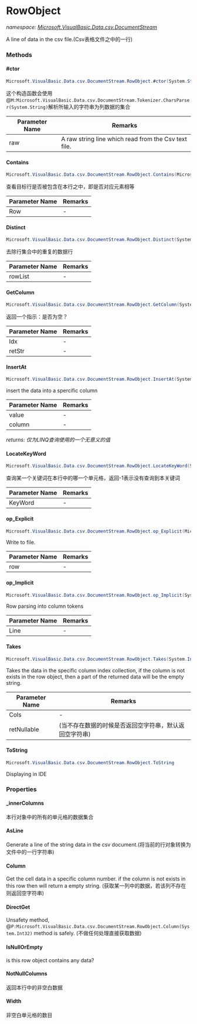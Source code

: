 ﻿# RowObject
_namespace: <a href="#" onClick="load('/docs/Microsoft.VisualBasic.Data.csv.DocumentStream/index.md')">Microsoft.VisualBasic.Data.csv.DocumentStream</a>_

A line of data in the csv file.(Csv表格文件之中的一行)



### Methods

#### #ctor
```csharp
Microsoft.VisualBasic.Data.csv.DocumentStream.RowObject.#ctor(System.String)
```
这个构造函数会使用@``M:Microsoft.VisualBasic.Data.csv.DocumentStream.Tokenizer.CharsParser(System.String)``解析所输入的字符串为列数据的集合

|Parameter Name|Remarks|
|--------------|-------|
|raw|A raw string line which read from the Csv text file.|


#### Contains
```csharp
Microsoft.VisualBasic.Data.csv.DocumentStream.RowObject.Contains(Microsoft.VisualBasic.Data.csv.DocumentStream.RowObject)
```
查看目标行是否被包含在本行之中，即是否对应元素相等

|Parameter Name|Remarks|
|--------------|-------|
|Row|-|


#### Distinct
```csharp
Microsoft.VisualBasic.Data.csv.DocumentStream.RowObject.Distinct(System.Collections.Generic.IEnumerable{Microsoft.VisualBasic.Data.csv.DocumentStream.RowObject})
```
去除行集合中的重复的数据行

|Parameter Name|Remarks|
|--------------|-------|
|rowList|-|


#### GetColumn
```csharp
Microsoft.VisualBasic.Data.csv.DocumentStream.RowObject.GetColumn(System.Int32,System.String@)
```
返回一个指示：是否为空？

|Parameter Name|Remarks|
|--------------|-------|
|Idx|-|
|retStr|-|


#### InsertAt
```csharp
Microsoft.VisualBasic.Data.csv.DocumentStream.RowObject.InsertAt(System.String,System.Int32)
```
insert the data into a spercific column

|Parameter Name|Remarks|
|--------------|-------|
|value|-|
|column|-|


_returns: 仅为LINQ查询使用的一个无意义的值_

#### LocateKeyWord
```csharp
Microsoft.VisualBasic.Data.csv.DocumentStream.RowObject.LocateKeyWord(System.String,System.Boolean)
```
查询某一个关键词在本行中的哪一个单元格，返回-1表示没有查询到本关键词

|Parameter Name|Remarks|
|--------------|-------|
|KeyWord|-|


#### op_Explicit
```csharp
Microsoft.VisualBasic.Data.csv.DocumentStream.RowObject.op_Explicit(Microsoft.VisualBasic.Data.csv.DocumentStream.RowObject)~System.String
```
Write to file.

|Parameter Name|Remarks|
|--------------|-------|
|row|-|


#### op_Implicit
```csharp
Microsoft.VisualBasic.Data.csv.DocumentStream.RowObject.op_Implicit(System.String)~Microsoft.VisualBasic.Data.csv.DocumentStream.RowObject
```
Row parsing into column tokens

|Parameter Name|Remarks|
|--------------|-------|
|Line|-|


#### Takes
```csharp
Microsoft.VisualBasic.Data.csv.DocumentStream.RowObject.Takes(System.Int32[],System.Boolean)
```
Takes the data in the specific column index collection, if the column is not exists in the row object, then a part of the returned data will be the empty string.

|Parameter Name|Remarks|
|--------------|-------|
|Cols|-|
|retNullable|(当不存在数据的时候是否返回空字符串，默认返回空字符串)|


#### ToString
```csharp
Microsoft.VisualBasic.Data.csv.DocumentStream.RowObject.ToString
```
Displaying in IDE


### Properties

#### _innerColumns
本行对象中的所有的单元格的数据集合
#### AsLine
Generate a line of the string data in the csv document.(将当前的行对象转换为文件中的一行字符串)
#### Column
Get the cell data in a specific column number. if the column is not exists in this row then will return a empty string.
 (获取某一列中的数据，若该列不存在则返回空字符串)
#### DirectGet
Unsafety method, @``P:Microsoft.VisualBasic.Data.csv.DocumentStream.RowObject.Column(System.Int32)`` method is safely.
 (不做任何处理直接获取数据)
#### IsNullOrEmpty
is this row object contains any data?
#### NotNullColumns
返回本行中的非空白数据
#### Width
非空白单元格的数目
